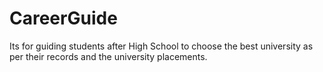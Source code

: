 # CareerGuide
Its for guiding students after High School to choose the best university as per their records and the university placements.
